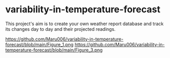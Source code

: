 # variability-in-temperature-forecast
This project's aim is to create your own weather report database and track its changes day to day and their projected readings.


https://github.com/Maru006/variability-in-temperature-forecast/blob/main/Figure_1.png
https://github.com/Maru006/variability-in-temperature-forecast/blob/main/Figure_3.png
